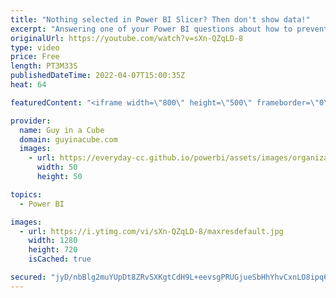 ```yaml
---
title: "Nothing selected in Power BI Slicer? Then don't show data!"
excerpt: "Answering one of your Power BI questions about how to prevent data in a visual if nothing is selected in a slicer! Challenge accepted!   Do's and Don't with cascading slicers in Power BI https://www.youtube.com/watch?v=1yv5srlqgmI  📢 Become a member: https://guyinacu.be/membership \r \r *******************"
originalUrl: https://youtube.com/watch?v=sXn-QZqLD-8
type: video
price: Free
length: PT3M33S
publishedDateTime: 2022-04-07T15:00:35Z
heat: 64

featuredContent: "<iframe width=\"800\" height=\"500\" frameborder=\"0\" src=\"https://www.youtube.com/embed/sXn-QZqLD-8\" allow=\"accelerometer; autoplay; encrypted-media; gyroscope; picture-in-picture\" allowfullscreen></iframe>"

provider:
  name: Guy in a Cube
  domain: guyinacube.com
  images:
    - url: https://everyday-cc.github.io/powerbi/assets/images/organizations/guyinacube.com-50x50.jpg
      width: 50
      height: 50

topics:
  - Power BI

images:
  - url: https://i.ytimg.com/vi/sXn-QZqLD-8/maxresdefault.jpg
    width: 1280
    height: 720
    isCached: true

secured: "jyD/nbBlg2muYUpDt8ZRvSXKgtCdH9L+eevsgPRUGjueSbHhYhvCxnLO8ipq6ZfFam20sUuDK+UoE9313xd9B4YU5w7PA6cZZ7GWXRndY/XlJg+rJEY+x+XMVsMSOcsCJkW/idB/nHF7joZ4V0VOpQVovLa3xkafhoebO18apyGYZ6f1SOQCIr23yyt5UC4BtlkMdO73bmXnBEnxoVEZM1+QBDa7XGJrzWua69f2JpWHtixoqa2310iE5welAfMk2awK+YdU3OYSgh6DbZY708NZpemfxtcEqdhSXBNJQ/LsV/15PPQ4p8vE2oVhLwX07Q/mNQT5IQ12vCU5IAZS2h1QFWD10yt37OtmHznRQU/g3bgGk68+hDbvL6Iv5bHeLQf62OOXmPemFdN+AAdsyCzqYzhxIZg1v5tNYtu9fZs=;rXkvddfl5t7/pxG/11Cvuw=="
---
```


